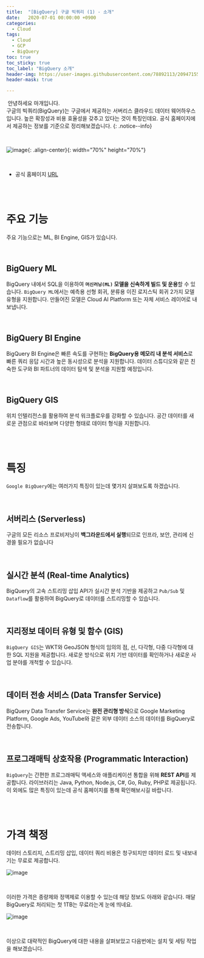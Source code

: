 ```yaml
---
title:  "[BigQuery] 구글 빅쿼리 (1) - 소개"
date:   2020-07-01 00:00:00 +0900
categories:
  - Cloud
tags:
  - Cloud
  - GCP
  - BigQuery
toc: true
toc_sticky: true
toc_label: "BigQuery 소개"
header-img: https://user-images.githubusercontent.com/78892113/209471556-8c6c325a-8c24-48a0-a12c-4f9ffea0bbc3.png
header-mask: true

---
```


&nbsp;안녕하세요 마개입니다.  
구글의 빅쿼리(BigQuery)는 구글에서 제공하는 서버리스 클라우드 데이터 웨어하우스입니다. 높은 확장성과 비용 효율성을 갖추고 있다는 것이 특징인데요. 공식 홈페이지에서 제공하는 정보를 기준으로 정리해보겠습니다.
{: .notice--info}

<br>

![image](https://user-images.githubusercontent.com/78892113/209471556-8c6c325a-8c24-48a0-a12c-4f9ffea0bbc3.png){: .align-center}{: width="70%" height="70%"} 

<br>

* 공식 홈페이지 <a href="https://cloud.google.com/bigquery/?hl=ko">URL</a>

<br><br>

# 주요 기능

주요 기능으로는 ML, BI Engine, GIS가 있습니다.

<br>

## BigQuery ML

BigQuery 내에서 SQL을 이용하여 **`머신러닝(ML)` 모델을 신속하게 빌드 및 운용**할 수 있습니다. `BigQuery ML`에서는 예측용 선형 회귀, 분류용 이진 로지스틱 회귀 2가지 모델 유형을 지원합니다. 만들어진 모델은 Cloud AI Platform 또는 자체 서비스 레이어로 내보냅니다. 

<br>

## BigQuery BI Engine

BigQuery BI Engine은 빠른 속도를 구현하는 **BigQuery용 메모리 내 분석 서비스**로 빠른 쿼리 응답 시간과 높은 동시성으로 분석을 지원합니다. 데이터 스튜디오와 같은 친숙한 도구와 BI 파트너의 데이터 탐색 및 분석을 지원할 예정입니다. 

<br>

## BigQuery GIS

위치 인텔리전스를 활용하여 분석 워크플로우를 강화할 수 있습니다. 공간 데이터를 새로운 관점으로 바라보며 다양한 형태로 데이터 형식을 지원합니다. 

<br><br>

# 특징

`Google BigQuery`에는 여러가지 특징이 있는데 몇가지 살펴보도록 하겠습니다. 

​<br>

## 서버리스 (Serverless)

구글의 모든 리소스 프로비저닝이 **백그라운드에서 실행**되므로 인프라, 보안, 관리에 신경쓸 필요가 없습니다

<br>

## 실시간 분석 (Real-time Analytics)

BigQuery의 고속 스트리밍 삽입 API가 실시간 분석 기반을 제공하고 `Pub/Sub` 및 `Dataflow`를 활용하여 BigQuery로 데이터를 스트리밍할 수 있습니다. 

<br>

## 지리정보 데이터 유형 및 함수 (GIS)

`BigQuery GIS`는 WKT와 GeoJSON 형식의 임의의 점, 선, 다각형, 다중 다각형에 대한 SQL 지원을 제공합니다. 새로운 방식으로 위치 기반 데이터를 확인하거나 새로운 사업 분야를 개척할 수 있습니다. 

<br>

## 데이터 전송 서비스 (Data Transfer Service)

BigQuery Data Transfer Service는 **완전 관리형 방식**으로 Google Marketing Platform, Google Ads, YouTube와 같은 외부 데이터 소스의 데이터를 BigQuery로 전송합니다. 

<br>

## 프로그래매틱 상호작용 (Programmatic Interaction)

`BigQuery`는 간편한 프로그래매틱 액세스와 애플리케이션 통합을 위해 **REST API**를 제공합니다. 라이브러리는 Java, Python, Node.js, C#, Go, Ruby, PHP로 제공됩니다.  
이 외에도 많은 특징이 있는데 공식 홈페이지를 통해 확인해보시길 바랍니다. 

<br><br>

# 가격 책정

데이터 스토리지, 스트리밍 삽입, 데이터 쿼리 비용은 청구되지만 데이터 로드 및 내보내기는 무료로 제공합니다. 

![image](https://user-images.githubusercontent.com/78892113/209472098-99c9a976-e00f-4bd9-ae30-d9933fdc92fe.png)

<br>

이러한 가격은 종량제와 정액제로 이용할 수 있는데 해당 정보도 아래와 같습니다. 매달 BigQuery로 처리되는 첫 1TB는 무료라는게 눈에 띄네요.

![image](https://user-images.githubusercontent.com/78892113/209472130-116b7cae-6352-4600-add2-56079d865349.png)

<br>

이상으로 대략적인 BigQuery에 대한 내용을 살펴보았고 다음번에는 설치 및 세팅 작업을 해보겠습니다. 